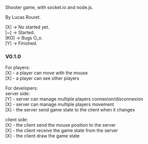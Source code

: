 Shooter game, with socket.io and node.js.

By Lucas Rouret.

[X] -> No started yet.<br>
[~] -> Started.<br>
[KO] -> Bugs O_o.<br>
[Y] -> Finished.<br>

### V0.1.0

For players:<br>
[X] - a player can move with the mouse<br>
[X] - a player can see other players<br>

For developers:<br>
server side:<br>
[Y] - server can manage multiple players connexion/disconnexion <br>
[X] - server can manage multiple players movement<br>
[X] - the server send game state to the client when it changes <br>

client side:<br>
[X] - the client send the mouse position to the server<br>
[X] - the client receive the game state from the server<br>
[X] - the client draw the game state<br>

